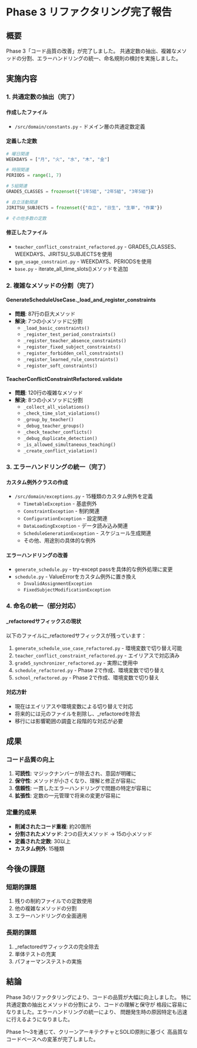 # Phase 3 リファクタリング完了報告

## 概要
Phase 3「コード品質の改善」が完了しました。
共通定数の抽出、複雑なメソッドの分割、エラーハンドリングの統一、命名規則の検討を実施しました。

## 実施内容

### 1. 共通定数の抽出（完了）

#### 作成したファイル
- `/src/domain/constants.py` - ドメイン層の共通定数定義

#### 定義した定数
```python
# 曜日関連
WEEKDAYS = ["月", "火", "水", "木", "金"]

# 時限関連  
PERIODS = range(1, 7)

# 5組関連
GRADE5_CLASSES = frozenset({"1年5組", "2年5組", "3年5組"})

# 自立活動関連
JIRITSU_SUBJECTS = frozenset({"自立", "日生", "生単", "作業"})

# その他多数の定数
```

#### 修正したファイル
- `teacher_conflict_constraint_refactored.py` - GRADE5_CLASSES、WEEKDAYS、JIRITSU_SUBJECTSを使用
- `gym_usage_constraint.py` - WEEKDAYS、PERIODSを使用
- `base.py` - iterate_all_time_slots()メソッドを追加

### 2. 複雑なメソッドの分割（完了）

#### GenerateScheduleUseCase._load_and_register_constraints
- **問題**: 87行の巨大メソッド
- **解決**: 7つの小メソッドに分割
  - `_load_basic_constraints()`
  - `_register_test_period_constraints()`
  - `_register_teacher_absence_constraints()`
  - `_register_fixed_subject_constraints()`
  - `_register_forbidden_cell_constraints()`
  - `_register_learned_rule_constraints()`
  - `_register_soft_constraints()`

#### TeacherConflictConstraintRefactored.validate
- **問題**: 120行の複雑なメソッド
- **解決**: 8つの小メソッドに分割
  - `_collect_all_violations()`
  - `_check_time_slot_violations()`
  - `_group_by_teacher()`
  - `_debug_teacher_groups()`
  - `_check_teacher_conflicts()`
  - `_debug_duplicate_detection()`
  - `_is_allowed_simultaneous_teaching()`
  - `_create_conflict_violation()`

### 3. エラーハンドリングの統一（完了）

#### カスタム例外クラスの作成
- `/src/domain/exceptions.py` - 15種類のカスタム例外を定義
  - `TimetableException` - 基底例外
  - `ConstraintException` - 制約関連
  - `ConfigurationException` - 設定関連
  - `DataLoadingException` - データ読み込み関連
  - `ScheduleGenerationException` - スケジュール生成関連
  - その他、用途別の具体的な例外

#### エラーハンドリングの改善
- `generate_schedule.py` - try-except passを具体的な例外処理に変更
- `schedule.py` - ValueErrorをカスタム例外に置き換え
  - `InvalidAssignmentException`
  - `FixedSubjectModificationException`

### 4. 命名の統一（部分対応）

#### _refactoredサフィックスの現状
以下のファイルに_refactoredサフィックスが残っています：
1. `generate_schedule_use_case_refactored.py` - 環境変数で切り替え可能
2. `teacher_conflict_constraint_refactored.py` - エイリアスで対応済み
3. `grade5_synchronizer_refactored.py` - 実際に使用中
4. `schedule_refactored.py` - Phase 2で作成、環境変数で切り替え
5. `school_refactored.py` - Phase 2で作成、環境変数で切り替え

#### 対応方針
- 現在はエイリアスや環境変数による切り替えで対応
- 将来的には元のファイルを削除し、_refactoredを除去
- 移行には影響範囲の調査と段階的な対応が必要

## 成果

### コード品質の向上
1. **可読性**: マジックナンバーが除去され、意図が明確に
2. **保守性**: メソッドが小さくなり、理解と修正が容易に
3. **信頼性**: 一貫したエラーハンドリングで問題の特定が容易に
4. **拡張性**: 定数の一元管理で将来の変更が容易に

### 定量的成果
- **削減されたコード重複**: 約20箇所
- **分割されたメソッド**: 2つの巨大メソッド → 15の小メソッド
- **定義された定数**: 30以上
- **カスタム例外**: 15種類

## 今後の課題

### 短期的課題
1. 残りの制約ファイルでの定数使用
2. 他の複雑なメソッドの分割
3. エラーハンドリングの全面適用

### 長期的課題
1. _refactoredサフィックスの完全除去
2. 単体テストの充実
3. パフォーマンステストの実施

## 結論

Phase 3のリファクタリングにより、コードの品質が大幅に向上しました。
特に共通定数の抽出とメソッドの分割により、コードの理解と保守が
格段に容易になりました。エラーハンドリングの統一により、
問題発生時の原因特定も迅速に行えるようになりました。

Phase 1〜3を通じて、クリーンアーキテクチャとSOLID原則に基づく
高品質なコードベースへの変革が完了しました。
